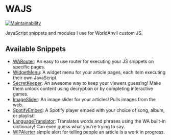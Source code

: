 # WAJS

[![Maintainability](https://api.codeclimate.com/v1/badges/c939b2c072be2c6e942e/maintainability)](https://codeclimate.com/github/zeue/WAJS/maintainability)

JavaScript snippets and modules I use for WorldAnvil custom JS.

## Available Snippets

- [WARouter](src/WARouter): An easy to use router for executing your JS snippets on specific pages.
- [WidgetMenu](src/WidgetMenu): A widget menu for your article pages, each item executing their own JavaScript.
- [SecretKeeper](src/SecretKeeper): An awesome way to keep your viewers guessing! Make them unlock content using decryption or by completing interactive games.
- [ImageSlider](src/ImageSlider): An image slider for your articles! Pulls images from the web.
- [SpotifyEmbed](src/SpotifyEmbed): A Spotify player embed with your choice of song, album, or playlist!
- [LanguageTranslator](src/LanguageTranslator): Translates words and phrases using the WA built-in dictionary! Can even guess what you're trying to say.
- [WIPAlerter](src/WIPAlerter) simple alert for telling people an article is a work in progress.
